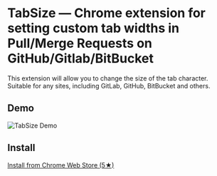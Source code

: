 # TabSize — Chrome extension for setting custom tab widths in Pull/Merge Requests on GitHub/Gitlab/BitBucket

This extension will allow you to change the size of the tab character.
Suitable for any sites, including GitLab, GitHub, BitBucket and others.

## Demo
![TabSize Demo](https://github.com/StipJey/TabSize/assets/8746529/50256930-d138-4515-b9a3-0ca9e45359d8)

## Install
[Install from Chrome Web Store (5★)](https://chromewebstore.google.com/detail/tabsize-tab-width-extensi/inljipofhnbnafffhllppdcbjapaapnl?hl=Ru)
